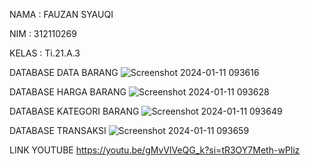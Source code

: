 NAMA : FAUZAN SYAUQI

NIM : 312110269

KELAS : Ti.21.A.3

DATABASE DATA BARANG
![Screenshot 2024-01-11 093616](https://github.com/fauzansyauqi/aplikasi-data-barang/assets/127489630/aabf89b6-1511-4237-a7a5-1e8314dc4c70)

DATABASE HARGA BARANG
![Screenshot 2024-01-11 093628](https://github.com/fauzansyauqi/aplikasi-data-barang/assets/127489630/4ab83bd5-2800-4b06-a539-0dbde3d791f1)

DATABASE KATEGORI BARANG
![Screenshot 2024-01-11 093649](https://github.com/fauzansyauqi/aplikasi-data-barang/assets/127489630/8484c68c-7d97-4acd-9394-8a286a5faa8a)

DATABASE TRANSAKSI
![Screenshot 2024-01-11 093659](https://github.com/fauzansyauqi/aplikasi-data-barang/assets/127489630/efc99317-02bf-40b1-90f7-1ab8062177ad)


LINK YOUTUBE
https://youtu.be/gMvVlVeQG_k?si=tR3OY7Meth-wPliz
